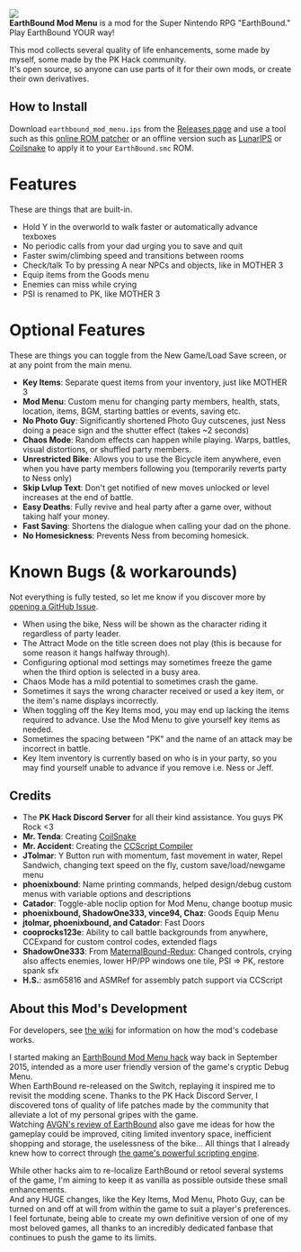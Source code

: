 ![](https://i.imgur.com/eL0DBtP.png)  
**EarthBound Mod Menu** is a mod for the Super Nintendo RPG "EarthBound."  
Play EarthBound YOUR way!  
  
This mod collects several quality of life enhancements, some made by myself, some made by the PK Hack community.  
It's open source, so anyone can use parts of it for their own mods, or create their own derivatives.  
## How to Install
Download ``earthbound_mod_menu.ips`` from the [Releases page](https://github.com/ShrineFox/EarthBound-Mod-Menu/releases) and use a tool such as this [online ROM patcher](https://www.marcrobledo.com/RomPatcher.js/) or an offline version such as [LunarIPS](https://www.romhacking.net/utilities/240/) or [Coilsnake](https://pk-hack.github.io/CoilSnake/) to apply it to your ``EarthBound.smc`` ROM.

# Features
These are things that are built-in.  
- Hold Y in the overworld to walk faster or automatically advance texboxes  
- No periodic calls from your dad urging you to save and quit  
- Faster swim/climbing speed and transitions between rooms  
- Check/talk To by pressing A near NPCs and objects, like in MOTHER 3  
- Equip items from the Goods menu  
- Enemies can miss while crying  
- PSI is renamed to PK, like MOTHER 3

# Optional Features
These are things you can toggle from the New Game/Load Save screen, or at any point from the main menu.
- **Key Items**: Separate quest items from your inventory, just like MOTHER 3  
- **Mod Menu**: Custom menu for changing party members, health, stats, location, items, BGM, starting battles or events, saving etc.
- **No Photo Guy**: Significantly shortened Photo Guy cutscenes, just Ness doing a peace sign and the shutter effect (takes ~2 seconds)
- **Chaos Mode**: Random effects can happen while playing. Warps, battles, visual distortions, or shuffled party members.
- **Unrestricted Bike**: Allows you to use the Bicycle item anywhere, even when you have party members following you (temporarily reverts party to Ness only)
- **Skip Lvlup Text**: Don't get notified of new moves unlocked or level increases at the end of battle.
- **Easy Deaths**: Fully revive and heal party after a game over, without taking half your money.
- **Fast Saving**: Shortens the dialogue when calling your dad on the phone.
- **No Homesickness**: Prevents Ness from becoming homesick.

# Known Bugs (& workarounds)
Not everything is fully tested, so let me know if you discover more by [opening a GitHub Issue](https://github.com/ShrineFox/EarthBound-Mod-Menu/issues/new).
- When using the bike, Ness will be shown as the character riding it regardless of party leader.
- The Attract Mode on the title screen does not play (this is because for some reason it hangs halfway through).
- Configuring optional mod settings may sometimes freeze the game when the third option is selected in a busy area.
- Chaos Mode has a mild potential to sometimes crash the game.
- Sometimes it says the wrong character received or used a key item, or the item's name displays incorrectly.
- When toggling off the Key Items mod, you may end up lacking the items required to advance. Use the Mod Menu to give yourself key items as needed.
- Sometimes the spacing between "PK" and the name of an attack may be incorrect in battle.
- Key Item inventory is currently based on who is in your party, so you may find yourself unable to advance if you remove i.e. Ness or Jeff.

## Credits
- The **PK Hack Discord Server** for all their kind assistance. You guys PK Rock <3
- **Mr. Tenda**: Creating [CoilSnake](https://github.com/pk-hack/CoilSnake)
- **Mr. Accident**: Creating the [CCScript Compiler](https://github.com/tripped/ccscript_legacy)
- **JTolmar**: Y Button run with momentum, fast movement in water, Repel Sandwich, changing text speed on the fly, custom save/load/newgame menu
- **phoenixbound**: Name printing commands, helped design/debug custom menus with variable options and descriptions
- **Catador**: Toggle-able noclip option for Mod Menu, change bootup music
- **phoenixbound, ShadowOne333, vince94, Chaz**: Goods Equip Menu
- **jtolmar, phoenixbound, and Catador**: Fast Doors
- **cooprocks123e**: Ability to call battle backgrounds from anywhere, CCExpand for custom control codes, extended flags
- **ShadowOne333**: From [MaternalBound-Redux](https://github.com/ShadowOne333/MaternalBound-Redux): Changed controls, crying also affects enemies, lower HP/PP windows one tile, PSI => PK, restore spank sfx
- **H.S.**: asm65816 and ASMRef for assembly patch support via CCScript  
  
## About this Mod's Development
For developers, see [the wiki](https://github.com/ShrineFox/EarthBound-Mod-Menu/wiki) for information on how the mod's codebase works.  
  
I started making an [EarthBound Mod Menu hack](https://www.youtube.com/watch?v=rNmggC3eQz4) way back in September 2015, intended as a more user friendly version of the game's cryptic Debug Menu.  
When EarthBound re-released on the Switch, replaying it inspired me to revisit the modding scene. Thanks to the PK Hack Discord Server, 
I discovered tons of quality of life patches made by the community that alleviate a lot of my personal gripes with the game.  
Watching [AVGN's review of EarthBound](https://www.youtube.com/watch?v=LZ5nX0FTH6Q) also gave me ideas for how the gameplay could be improved, citing limited inventory space, 
inefficient shopping and storage, the uselessness of the bike... All things that I already knew how to correct through [the game's powerful scripting engine](https://github.com/pk-hack/CoilSnake/wiki/CCScript).  
  
While other hacks aim to re-localize EarthBound or retool several systems of the game, I'm aiming to keep it as vanilla as possible outside these small enhancements.  
And any HUGE changes, like the Key Items, Mod Menu, Photo Guy, can be turned on and off at will from within the game to suit a player's preferences.  
I feel fortunate, being able to create my own definitive version of one of my most beloved games, all thanks to an incredibly dedicated fanbase that continues to push the game to its limits.
